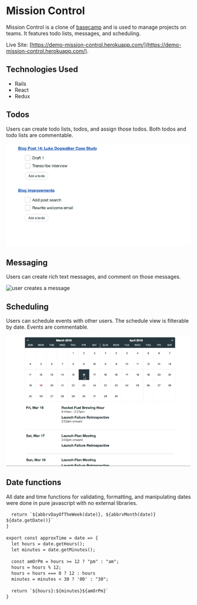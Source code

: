 # Mission Control
Mission Control is a clone of [basecamp](https://basecamp.com) and is used to manage projects on teams. It features todo lists, messages, and scheduling.

Live Site: [https://demo-mission-control.herokuapp.com/](https://demo-mission-control.herokuapp.com/).

## Technologies Used
* Rails
* React
* Redux

## Todos

Users can create todo lists, todos, and assign those todos. Both todos and todo lists are commentable.

![user creates todo](https://raw.githubusercontent.com/polyfish42/mission-control-wiki-assets/master/Todos.gif)

## Messaging

Users can create rich text messages, and comment on those messages.

![user creates a message](https://raw.githubusercontent.com/polyfish42/mission-control-wiki-assets/master/MessageGif.gif)

## Scheduling

Users can schedule events with other users. The schedule view is filterable by date. Events are commentable.

![user filter events with a calendar](https://raw.githubusercontent.com/polyfish42/mission-control-wiki-assets/master/Calendar.gif)

## Date functions

All date and time functions for validating, formatting, and manipulating dates were done in pure javascript with no external libraries.

```export const formatDate = date => {
  return `${abbrvDayOfTheWeek(date)}, ${abbrvMonth(date)} ${date.getDate()}`
}

export const approxTime = date => {
  let hours = date.getHours();
  let minutes = date.getMinutes();

  const amOrPm = hours >= 12 ? "pm" : "am";
  hours = hours % 12;
  hours = hours === 0 ? 12 : hours
  minutes = minutes < 30 ? '00' : "30";

  return `${hours}:${minutes}${amOrPm}`
}
```
